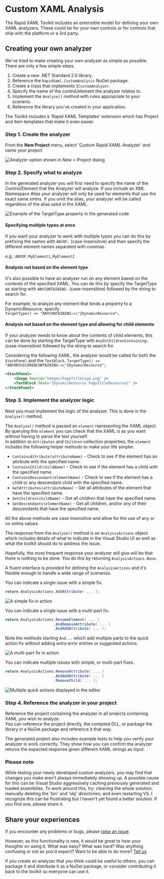 # Custom XAML Analysis

The Rapid XAML Toolkit includes an extensible model for defining your own XAML analyzers. These could be for your own controls or for controls that ship with the platform or a 3rd party.

## Creating your own analyzer

We've tried to make creating your own analyzer as simple as possible.  
There are only a few simple steps.

1. Create a new .NET Standard 2.0 library.
1. Reference the `RapidXaml.CustomAnalysis` NuGet package.
1. Create a class that implements `ICustomAnalyzer`.
1. Specify the name of the control/element the analyzer relates to.
1. Implement the `Analyze()` method with rules appropriate to your scenario.
1. Reference the library you've created in your application.

The Toolkit includes a 'Rapid XAML Templates' extension which has Project and Item templates that make it even easier.

### Step 1. Create the analyzer

From the **New Project** menu, select 'Custom Rapid XAML Analyzer' and name your project.

![Analyzer option shown in New > Project dialog](./Assets/new-project-custom-analyzer.png)

### Step 2. Specify what to analyze

In the generated analyzer you will first need to specify the name of the Control/Element that the Analyzer will analyze. If you include an XML Namespace Alias your analyzer will only be used for elements that use the exact same xmlns. If you omit the alias, your analyzer will be called regardless of the alias used in the XAML.

![Example of the TargetType property in the generated code](./Assets/specify-target-type.png)

#### Specifying multiple types at once

If you want your analyzer to work with multiple types you can do this by prefixing the names with `ANYOF:` (case-insensitive) and then specify the different element names separated with commas.

e.g.: `ANYOF:MyElement1,MyElement2`

#### Analysis not based on the element type

It's also possible to have an analyzer run on any element based on the contents of the specified XAML. You can do this by specify the TargetType as starting with `ANYCONTAINING:` (case-insensitive) followed by the string to search for.

For example, to analyze any element that binds a property to a DynamicResource, specify  
`TargetType() => "ANYCONTAINING:=\"{DynamicResource";`

#### Analysis not based on the element type and allowing for child elements

If your analyzer needs to know about the contents of child elements, this can be done by starting the TargetType with `AnyOrChildrenContaining:` (case-insensitive) followed by the string to search for.

Considering the following XAML, the analyzer would be called for both the `StackPanel` and the `TextBlock`.
`TargetType() => "ANYORCHILDRENCONTAINING:=\"{DynamicResource";`

```xml
<StackPanel>
    <Image Source="Images/PageTitleLogo.png" />
    <TextBlock Text="{DynamicResource PageTitleResource}" />
</StackPanel>
```

### Step 3. Implement the analyzer logic

 Next you must implement the logic of the analyzer. This is done in the `Analyze()` method.

The `Analyze()` method is passed an `element` representing the XAML object. By querying this `element` you can check that the XAML is as you want without having to parse the text yourself.  
In addition to `Attributes` and `Children` collection properties, the `element` includes the following helper methods to make your life simpler.

- `ContainsAttribute(attributeName)` - Check to see if the element has an attribute with the specified name.
- `ContainsChild(childName)` - Check to see if the element has a child with the specified name.
- `ContainsDescendant(elementName)` - Check to see if the element has a child or any descendant child with the specified name.
- `GetAttributes(attributeName)` - Get all attributes of the element that have the specified name.
- `GetChildren(childName)` - Get all children that have the specified name.
- `GetDescendants(elementName)` - Get all children, and/or any of their descendants that have the specified name.

All the above methods are case insensitive and allow for the use of any or no xmlns values.

The response from the `Analyze()` method is an `AnalysisActions` object which includes details of what to indicate in the Visual Studio UI as well as what the toolkit should do to address the issue.

Hopefully, the most frequent response your analyzer will give will be that there is nothing to be done. You do this by returning `AnalysisActions.None`.

A fluent interface is provided for defining the `AnalysisActions` and it's flexible enough to handle a wide range of scenarios.

You can indicate a single issue with a simple fix.

```cs
return AnalysisActions.AddAttribute( ... );
```

![A simple fix in action](./Assets/custom-analyzer-single-fix.png)

You can indicate a single issue with a multi-part fix.

```cs
return AnalysisActions.RenameElement( ... )
                      .AndRemoveAttribute( ... )
                      .AndAddAttribute( ... );
```

Note the methods starting `And...` which add multiple parts to the quick action fix without adding extra error entries or suggested actions.

![A multi-part fix in action](./Assets/multi-part-fix.png)

You can indicate multiple issues with simple, or multi-part fixes.

```cs
return AnalysisActions.RemoveAttribute( ... )
                      .AndAddAttribute( ... )
                      .RemoveChild( ... );
```

![Multiple quick actions displayed in the editor](./Assets/multiple-quick-actions.png)

### Step 4. Reference the analyzer in your project

Reference the project containing the analyzer in all projects containing XAML you wish to analyze.  
You can reference the project directly, the compiled DLL, or package the library in a NuGet package and reference it that way.

The generated project also includes example tests to help you verify your analyzer is work correctly. They show how you can confirm the analyzer returns the expected response given different XAML strings as input.

### Please note

While testing your newly developed custom analyzers, you may find that changes you make aren't always immediately showing up.
A possible cause for this can be Visual Studio aggressively caching previously generated and loaded assemblies. To work around this, try: cleaning the whole solution; manually deleting the 'bin' and 'obj' directories; and even restarting VS.
I recognize this can be frustrating but I haven't yet found a better solution. If you find one, please share it.

## Share your experiences

If you encounter any problems or bugs, please [raise an issue](https://github.com/mrlacey/Rapid-XAML-Toolkit/issues/new/choose).

However, as this functionality is new, it would be great to hear your thoughts on using it. What was easy? What was hard? Was anything confusing or not as you'd expect? Want to be able to do more? [Tell us](https://github.com/mrlacey/Rapid-XAML-Toolkit/issues/new/choose)

If you create an analyzer that you think could be useful to others, you can package it and distribute it as a NuGet package, or consider contributing it back to the toolkit so everyone can use it.

